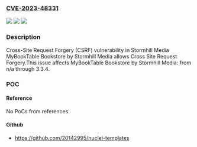 ### [CVE-2023-48331](https://cve.mitre.org/cgi-bin/cvename.cgi?name=CVE-2023-48331)
![](https://img.shields.io/static/v1?label=Product&message=MyBookTable%20Bookstore%20by%20Stormhill%20Media&color=blue)
![](https://img.shields.io/static/v1?label=Version&message=n%2Fa%3C%3D%203.3.4%20&color=brighgreen)
![](https://img.shields.io/static/v1?label=Vulnerability&message=CWE-352%20Cross-Site%20Request%20Forgery%20(CSRF)&color=brighgreen)

### Description

Cross-Site Request Forgery (CSRF) vulnerability in Stormhill Media MyBookTable Bookstore by Stormhill Media allows Cross Site Request Forgery.This issue affects MyBookTable Bookstore by Stormhill Media: from n/a through 3.3.4.

### POC

#### Reference
No PoCs from references.

#### Github
- https://github.com/20142995/nuclei-templates

